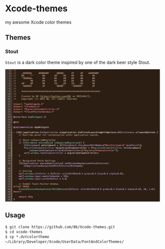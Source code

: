 # Xcode-themes
my awsome Xcode color themes


## Themes

### Stout

`Stout` is a dark color theme inspired by one of the dark beer style Stout.

![Stout](Stout.png)

## Usage
```
$ git clone https://github.com/86/Xcode-themes.git
$ cd xcode-themes
$ cp *.dvtcolortheme ~/Library/Developer/Xcode/UserData/FontAndColorThemes/
```